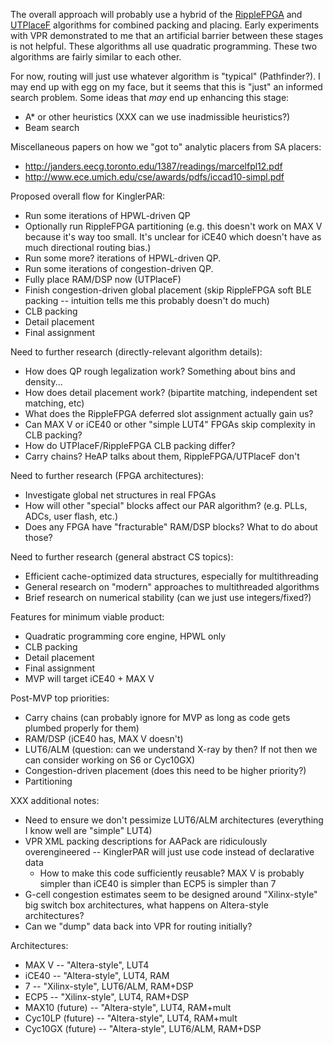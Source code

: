 The overall approach will probably use a hybrid of the [RippleFPGA](https://pdfs.semanticscholar.org/c1c9/43c047e9d834c8ac487ec6d5292485546744.pdf)
and [UTPlaceF](http://wuxili.net/pdf/TCAD17_UTPlaceF_Li.pdf) algorithms for combined packing and placing. Early experiments
with VPR demonstrated to me that an artificial barrier between these stages is not helpful. These algorithms all use
quadratic programming. These two algorithms are fairly similar to each other.

For now, routing will just use whatever algorithm is "typical" (Pathfinder?). I may end up with egg on my face, but it
seems that this is "just" an informed search problem. Some ideas that _may_ end up enhancing this stage:
* A* or other heuristics (XXX can we use inadmissible heuristics?)
* Beam search

Miscellaneous papers on how we "got to" analytic placers from SA placers:
* http://janders.eecg.toronto.edu/1387/readings/marcelfpl12.pdf
* http://www.ece.umich.edu/cse/awards/pdfs/iccad10-simpl.pdf

Proposed overall flow for KinglerPAR:
* Run some iterations of HPWL-driven QP
* Optionally run RippleFPGA partitioning (e.g. this doesn't work on MAX V because it's way too small. It's unclear for iCE40 which doesn't have as much directional routing bias.)
* Run some more? iterations of HPWL-driven QP.
* Run some iterations of congestion-driven QP.
* Fully place RAM/DSP now (UTPlaceF)
* Finish congestion-driven global placement (skip RippleFPGA soft BLE packing -- intuition tells me this probably doesn't do much)
* CLB packing
* Detail placement
* Final assignment

Need to further research (directly-relevant algorithm details):
* How does QP rough legalization work? Something about bins and density...
* How does detail placement work? (bipartite matching, independent set matching, etc)
* What does the RippleFPGA deferred slot assignment actually gain us?
* Can MAX V or iCE40 or other "simple LUT4" FPGAs skip complexity in CLB packing?
* How do UTPlaceF/RippleFPGA CLB packing differ?
* Carry chains? HeAP talks about them, RippleFPGA/UTPlaceF don't

Need to further research (FPGA architectures):
* Investigate global net structures in real FPGAs
* How will other "special" blocks affect our PAR algorithm? (e.g. PLLs, ADCs, user flash, etc.)
* Does any FPGA have "fracturable" RAM/DSP blocks? What to do about those?

Need to further research (general abstract CS topics):
* Efficient cache-optimized data structures, especially for multithreading
* General research on "modern" approaches to multithreaded algorithms
* Brief research on numerical stability (can we just use integers/fixed?)

Features for minimum viable product:
* Quadratic programming core engine, HPWL only
* CLB packing
* Detail placement
* Final assignment
* MVP will target iCE40 + MAX V

Post-MVP top priorities:
* Carry chains (can probably ignore for MVP as long as code gets plumbed properly for them)
* RAM/DSP (iCE40 has, MAX V doesn't)
* LUT6/ALM (question: can we understand X-ray by then? If not then we can consider working on S6 or Cyc10GX)
* Congestion-driven placement (does this need to be higher priority?)
* Partitioning

XXX additional notes:
* Need to ensure we don't pessimize LUT6/ALM architectures (everything I know well are "simple" LUT4)
* VPR XML packing descriptions for AAPack are ridiculously overengineered -- KinglerPAR will just use code instead of declarative data
    * How to make this code sufficiently reusable? MAX V is probably simpler than iCE40 is simpler than ECP5 is simpler than 7
* G-cell congestion estimates seem to be designed around "Xilinx-style" big switch box architectures, what happens on Altera-style architectures?
* Can we "dump" data back into VPR for routing initially?

Architectures:
* MAX V -- "Altera-style", LUT4
* iCE40 -- "Altera-style", LUT4, RAM
* 7 -- "Xilinx-style", LUT6/ALM, RAM+DSP
* ECP5 -- "Xilinx-style", LUT4, RAM+DSP
* MAX10 (future) -- "Altera-style", LUT4, RAM+mult
* Cyc10LP (future) -- "Altera-style", LUT4, RAM+mult
* Cyc10GX (future) -- "Altera-style", LUT6/ALM, RAM+DSP
